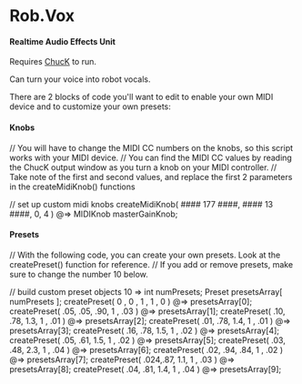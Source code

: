 Rob.Vox
========

#### Realtime Audio Effects Unit ####

Requires [ChucK](http://chuck.cs.princeton.edu/) to run.

Can turn your voice into robot vocals.

There are 2 blocks of code you'll want to edit to enable your own MIDI device and to customize your own presets:

#### Knobs ####

// You will have to change the MIDI CC numbers on the knobs, so this script works with your MIDI device.
// You can find the MIDI CC values by reading the ChucK output window as you turn a knob on your MIDI controller.
// Take note of the first and second values, and replace the first 2 parameters in the createMidiKnob() functions

// set up custom midi knobs
createMidiKnob( #### 177 ####, #### 13 ####, 0, 4 ) @=> MIDIKnob masterGainKnob;

#### Presets ####

// With the following code, you can create your own presets. Look at the createPreset() function for reference.
// If you add or remove presets, make sure to change the number 10 below.

// build custom preset objects
10 => int numPresets;
Preset presetsArray[ numPresets ];
createPreset( 0  , 0  , 1  , 1  , 0  ) @=> presetsArray[0];
createPreset( .05, .05, .90, 1 , .03 ) @=> presetsArray[1];
createPreset( .10, .78, 1.3, 1 , .01 ) @=> presetsArray[2];
createPreset( .01, .78, 1.4, 1 , .01 ) @=> presetsArray[3];
createPreset( .16, .78, 1.5, 1 , .02 ) @=> presetsArray[4];
createPreset( .05, .61, 1.5, 1 , .02 ) @=> presetsArray[5];
createPreset( .03, .48, 2.3, 1 , .04 ) @=> presetsArray[6];
createPreset( .02, .94, .84, 1 , .02 ) @=> presetsArray[7];
createPreset( .024,.87, 1.1, 1 , .03 ) @=> presetsArray[8];
createPreset( .04, .81, 1.4, 1 , .04 ) @=> presetsArray[9];
